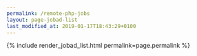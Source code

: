 ```yaml
---
permalink: /remote-php-jobs
layout: page-jobad-list
last_modified_at: 2019-01-17T18:43:29+0100
---
```

{% include render_jobad_list.html permalink=page.permalink %}
